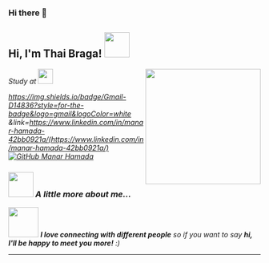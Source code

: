 ### Hi there 👋
<h2> Hi, I'm Thai Braga! <img src="https://media.giphy.com/media/mGcNjsfWAjY5AEZNw6/giphy.gif" width="50"></h2>
<img align='right' src="https://media.giphy.com/media/ieyl9zmCjO4b4t6qoY/giphy.gif" width="230">
<p><em>Study at <a href="https://www.fci.bu.edu.eg/en/index.php"></a><img src="https://media.giphy.com/media/fYSnHlufseco8Fh93Z/giphy.gif" width="30">

https://img.shields.io/badge/Gmail-D14836?style=for-the-badge&logo=gmail&logoColor=white
&link=https://www.linkedin.com/in/manar-hamada-42bb0921a/(https://www.linkedin.com/in/manar-hamada-42bb0921a/)
[![GitHub Manar Hamada](https://img.shields.io/github/followers/thaiane?label=follow&style=social)](https://github.com/Manar20575)


### <img src="https://media.giphy.com/media/VgCDAzcKvsR6OM0uWg/giphy.gif" width="50"> A little more about me...  

<img src="https://media.giphy.com/media/LnQjpWaON8nhr21vNW/giphy.gif" width="60"> <em><b>I love connecting with different people</b> so if you want to say <b>hi, I'll be happy to meet you more!</b> :)</em>

---
